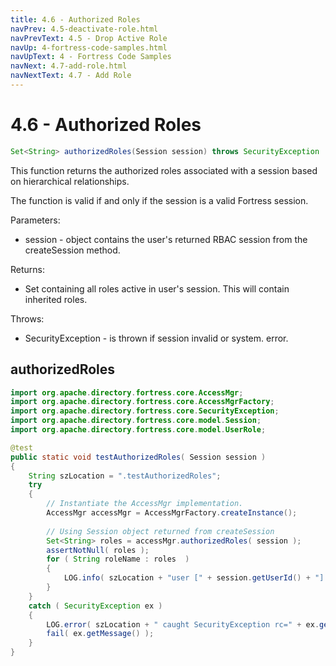 ```yaml
---
title: 4.6 - Authorized Roles
navPrev: 4.5-deactivate-role.html
navPrevText: 4.5 - Drop Active Role
navUp: 4-fortress-code-samples.html
navUpText: 4 - Fortress Code Samples
navNext: 4.7-add-role.html
navNextText: 4.7 - Add Role
---
```


# 4.6 - Authorized Roles

```java
Set<String> authorizedRoles(Session session) throws SecurityException
```

This function returns the authorized roles associated with a session based on hierarchical relationships. 

The function is valid if and only if the session is a valid Fortress session.

Parameters:
- session - object contains the user's returned RBAC session from the createSession method.

Returns:
- Set<String> containing all roles active in user's session. This will contain inherited roles.

Throws:
- SecurityException - is thrown if session invalid or system. error.

## authorizedRoles

```java
import org.apache.directory.fortress.core.AccessMgr;
import org.apache.directory.fortress.core.AccessMgrFactory;
import org.apache.directory.fortress.core.SecurityException;
import org.apache.directory.fortress.core.model.Session;
import org.apache.directory.fortress.core.model.UserRole;

@test
public static void testAuthorizedRoles( Session session )
{
    String szLocation = ".testAuthorizedRoles";
    try
    {
        // Instantiate the AccessMgr implementation.
        AccessMgr accessMgr = AccessMgrFactory.createInstance();
        
        // Using Session object returned from createSession
        Set<String> roles = accessMgr.authorizedRoles( session );
        assertNotNull( roles );
        for ( String roleName : roles  )
        {
            LOG.info( szLocation + "user [" + session.getUserId() + "] role [" + roleName + "]" );
        }
    }
    catch ( SecurityException ex )
    {
        LOG.error( szLocation + " caught SecurityException rc=" + ex.getErrorId() + ", msg=" + ex.getMessage(), ex );
        fail( ex.getMessage() );
    }
}
```
